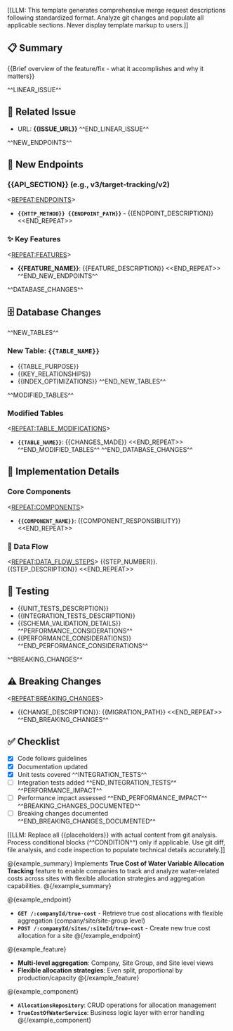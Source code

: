[[LLM: This template generates comprehensive merge request descriptions following standardized format. Analyze git changes and populate all applicable sections. Never display template markup to users.]]

## 📋 Summary

{{Brief overview of the feature/fix - what it accomplishes and why it matters}}

^^LINEAR_ISSUE^^

## 📝 Related Issue

- URL: **{{ISSUE_URL}}**
  ^^END_LINEAR_ISSUE^^

^^NEW_ENDPOINTS^^

## 🚀 New Endpoints

### {{API_SECTION}} (e.g., v3/target-tracking/v2)

<<REPEAT:ENDPOINTS>>

- **`{{HTTP_METHOD}} {{ENDPOINT_PATH}}`** - {{ENDPOINT_DESCRIPTION}}
  <<END_REPEAT>>

### ✨ Key Features

<<REPEAT:FEATURES>>

- **{{FEATURE_NAME}}**: {{FEATURE_DESCRIPTION}}
  <<END_REPEAT>>
  ^^END_NEW_ENDPOINTS^^

^^DATABASE_CHANGES^^

## 🗄️ Database Changes

^^NEW_TABLES^^

### New Table: `{{TABLE_NAME}}`

- {{TABLE_PURPOSE}}
- {{KEY_RELATIONSHIPS}}
- {{INDEX_OPTIMIZATIONS}}
  ^^END_NEW_TABLES^^

^^MODIFIED_TABLES^^

### Modified Tables

<<REPEAT:TABLE_MODIFICATIONS>>

- **`{{TABLE_NAME}}`**: {{CHANGES_MADE}}
  <<END_REPEAT>>
  ^^END_MODIFIED_TABLES^^
  ^^END_DATABASE_CHANGES^^

## 🔧 Implementation Details

### Core Components

<<REPEAT:COMPONENTS>>

- **`{{COMPONENT_NAME}}`**: {{COMPONENT_RESPONSIBILITY}}
  <<END_REPEAT>>

### 🔄 Data Flow

<<REPEAT:DATA_FLOW_STEPS>>
{{STEP_NUMBER}}. {{STEP_DESCRIPTION}}
<<END_REPEAT>>

## 🧪 Testing

- {{UNIT_TESTS_DESCRIPTION}}
- {{INTEGRATION_TESTS_DESCRIPTION}}
- {{SCHEMA_VALIDATION_DETAILS}}
  ^^PERFORMANCE_CONSIDERATIONS^^
- {{PERFORMANCE_CONSIDERATIONS}}
  ^^END_PERFORMANCE_CONSIDERATIONS^^

^^BREAKING_CHANGES^^

## ⚠️ Breaking Changes

<<REPEAT:BREAKING_CHANGES>>

- {{CHANGE_DESCRIPTION}}: {{MIGRATION_PATH}}
  <<END_REPEAT>>
  ^^END_BREAKING_CHANGES^^

## ✅ Checklist

- [x] Code follows guidelines
- [x] Documentation updated
- [x] Unit tests covered
      ^^INTEGRATION_TESTS^^
- [ ] Integration tests added
      ^^END_INTEGRATION_TESTS^^
      ^^PERFORMANCE_IMPACT^^
- [ ] Performance impact assessed
      ^^END_PERFORMANCE_IMPACT^^
      ^^BREAKING_CHANGES_DOCUMENTED^^
- [ ] Breaking changes documented
      ^^END_BREAKING_CHANGES_DOCUMENTED^^

[[LLM: Replace all {{placeholders}} with actual content from git analysis. Process conditional blocks (^^CONDITION^^) only if applicable. Use git diff, file analysis, and code inspection to populate technical details accurately.]]

@{example_summary}
Implements **True Cost of Water Variable Allocation Tracking** feature to enable companies to track and analyze water-related costs across sites with flexible allocation strategies and aggregation capabilities.
@{/example_summary}

@{example_endpoint}

- **`GET /:companyId/true-cost`** - Retrieve true cost allocations with flexible aggregation (company/site/site-group level)
- **`POST /:companyId/sites/:siteId/true-cost`** - Create new true cost allocation for a site
  @{/example_endpoint}

@{example_feature}

- **Multi-level aggregation**: Company, Site Group, and Site level views
- **Flexible allocation strategies**: Even split, proportional by production/capacity
  @{/example_feature}

@{example_component}

- **`AllocationsRepository`**: CRUD operations for allocation management
- **`TrueCostOfWaterService`**: Business logic layer with error handling
  @{/example_component}
